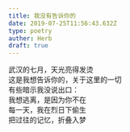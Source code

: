 ```yaml
---  
title: 我没有告诉你的  
date: 2019-07-25T11:56:43.632Z  
type: poetry  
auther: Herb   
draft: true
---  
```

武汉的七月，天光亮得发烫  
这是我想告诉你的，关于这里的一切    
有些暗示我没说出口：  
我想逃离，是因为你不在    
每一天，我在烈日下偷生  
把过往的记忆，折叠入梦  
